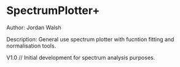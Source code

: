 # SpectrumPlotter+
Author: Jordan Walsh

Description: General use spectrum plotter with fucntion fitting and normalisation tools.

V1.0 // Initial development for spectrum analysis purposes.
